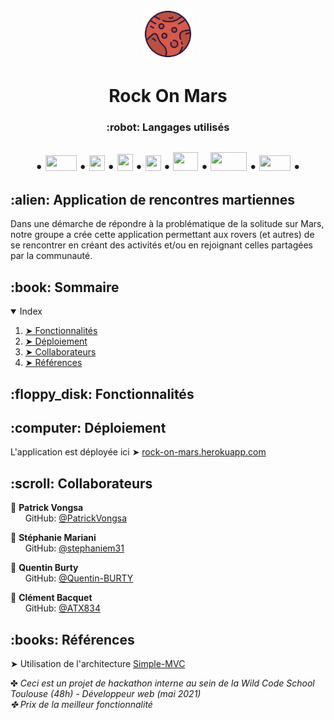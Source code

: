 
<p align='center'>
    <img src='/public/assets/images/logo.png' height=80px width=80px/> <br>
 </p>
 
<h1 align='center'> Rock On Mars </h1>
<h3 align='center'> :robot: Langages utilisés<h2>
   <p align='center'>
       •
    <img src='https://logos-download.com/wp-content/uploads/2016/09/PHP_logo.png' width=50px height=25px>
       •
     <img src='https://logos-download.com/wp-content/uploads/2017/07/HTML5_badge.png' width=25px height=25px>
       •
    <img src='http://dmitri-komarovski.com/img/css3.png' width=25px height=27px>
       •
    <img src='https://upload.wikimedia.org/wikipedia/commons/6/6a/JavaScript-logo.png' width=25px height=25px>
       •
    <img src='https://fuzati.com/wp-content/uploads/2016/12/Bootstrap-Logo.png' width=40px height=30px>
       •
    <img src='https://user-images.githubusercontent.com/29353972/119227766-d0fbd280-bb0f-11eb-8ab1-fbf7c8d83545.png' width=58px height=30px>
       •
     <img src='https://pngimg.com/uploads/mysql/mysql_PNG6.png' width=50px height=25px>
       •
    </p>
 <h2> :alien: Application de rencontres martiennes </h2>
 
 <p>
   Dans une démarche de répondre à la problématique de la solitude sur Mars, notre groupe a crée cette application permettant aux rovers (et autres) de se rencontrer en créant des activités et/ou en rejoignant celles partagées par la communauté.
 </p>
 
<h2 id="table-of-contents"> :book: Sommaire</h2>

<details open="open">
  <summary>Index</summary>
  <ol>
    <li><a href="#fonctionnalites"> ➤ Fonctionnalités</a></li>
    <li><a href="#deploiement"> ➤ Déploiement</a></li>
    <li><a href="#collaborateurs"> ➤ Collaborateurs</a></li>
    <li><a href="#references"> ➤ Références</a></li>
  </ol>
</details> 
 
<h2 id="fonctionnalites"> :floppy_disk: Fonctionnalités
</h2>
 

<h2 id='deploiement'> :computer: Déploiement </h2>
    <p>
        L'application est déployée ici ➤ <a href="https://rock-on-mars.herokuapp.com/">rock-on-mars.herokuapp.com</a>
    </p>
 
 
<h2 id="collaborateurs"> :scroll: Collaborateurs</h2>

<p>
 
  :man: <b>Patrick Vongsa</b> <br>
  &nbsp;&nbsp;&nbsp;&nbsp;&nbsp; GitHub: <a href="https://github.com/PatrickVongsa">@PatrickVongsa</a> <br>
  
  :woman: <b>Stéphanie Mariani</b> <br>
  &nbsp;&nbsp;&nbsp;&nbsp;&nbsp; GitHub: <a href="https://github.com/stephaniem31">@stephaniem31</a> <br>

  :man: <b>Quentin Burty</b> <br>
  &nbsp;&nbsp;&nbsp;&nbsp;&nbsp; GitHub: <a href="https://github.com/Quentin-BURTY">@Quentin-BURTY</a> <br>

  :man: <b>Clément Bacquet</b> <br>
  &nbsp;&nbsp;&nbsp;&nbsp;&nbsp; GitHub: <a href="https://github.com/ATX834">@ATX834</a> <br>
</p>


 
<h2 id='references'> :books: Références </h2>

<p>
  ➤ Utilisation de l'architecture <a href="https://github.com/WildCodeSchool/simple-mvc">Simple-MVC</a>
</p>

✤ <i>Ceci est un projet de hackathon interne au sein de la Wild Code School Toulouse (48h) - Développeur web (mai 2021)<i> <br>
✤ <i>Prix de la meilleur fonctionnalité<i>
